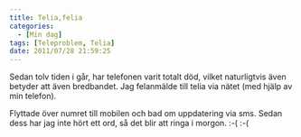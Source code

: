 ```yaml
---
title: Telia,felia
categories:
  - [Min dag]
tags: [Teleproblem, Telia]
date: 2011/07/28 21:59:25
---
```

Sedan tolv tiden i går, har telefonen varit totalt död, vilket naturligtvis även betyder att även bredbandet. Jag felanmälde till telia via nätet (med hjälp av min telefon).

Flyttade över numret till mobilen och bad om uppdatering via sms. Sedan dess har jag inte hört ett ord, så det blir att ringa i morgon. :-( :-(
